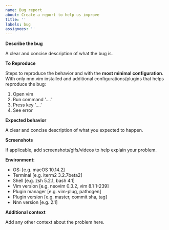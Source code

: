 ```yaml
---
name: Bug report
about: Create a report to help us improve
title: ''
labels: bug
assignees: ''
---
```


**Describe the bug**

A clear and concise description of what the bug is.

**To Reproduce**

Steps to reproduce the behavior and with the **most minimal configuration**.
With only nnn.vim installed and additional configurations/plugins that helps reproduce the bug:

1. Open vim
2. Run command '....'
3. Press key '....'
4. See error

**Expected behavior**

A clear and concise description of what you expected to happen.

**Screenshots**

If applicable, add screenshots/gifs/videos to help explain your problem.

**Environment:**

- OS: [e.g. macOS 10.14.2]
- Terminal [e.g. iterm2 3.2.7beta2]
- Shell [e.g. zsh 5.2.1, bash 4.1]
- Vim version [e.g. neovim 0.3.2, vim 8.1 1-239]
- Plugin manager [e.g. vim-plug, pathogen]
- Plugin version [e.g. master, commit sha, tag]
- Nnn version [e.g. 2.1]

**Additional context**

Add any other context about the problem here.

